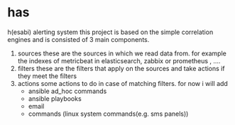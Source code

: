 # has
h(esabi) alerting system
this project is based on the simple correlation engines and is consisted of 3 main components.
1) sources
    these are the sources in which we read data from. for example the indexes of metricbeat in elasticsearch, zabbix or prometheus , ....
2) filters
    these are the filters that apply on the sources and take actions if they meet the filters
3) actions
    some actions to do in case of matching filters. for now i will add
    - ansible ad_hoc commands
    - ansible playbooks
    - email
    - commands (linux system commands(e.g. sms panels))
